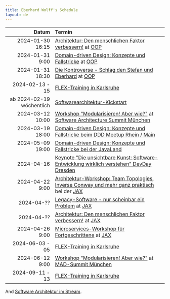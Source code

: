 ```yaml
---
title: Eberhard Wolff's Schedule
layout: de
---
```


|                     Datum | Termin                                                                                                                                                                                                            |
|--------------------------:|:------------------------------------------------------------------------------------------------------------------------------------------------------------------------------------------------------------------|
|          2024-01-30 16:15 | [Architektur: Den menschlichen Faktor verbessern!](https://www.oop-konferenz.de/oop-2024/programm/konferenzprogramm#item-6742) at [OOP](https://www.oop-konferenz.de/)                                            |
|          2024-01-31  9:00 | [Domain-driven Design: Konzepte und Fallstricke](https://www.oop-konferenz.de/oop-2024/programm/konferenzprogramm#item-6648) at [OOP](https://www.oop-konferenz.de/)                                              |
|          2024-01-31 18:30 | [Die Kontroverse - Schlag den Stefan und Eberhard](https://www.oop-konferenz.de/oop-2024/programm/konferenzprogramm#item-7060) at [OOP](https://www.oop-konferenz.de/)                                            |
|           2024-02-13 - 15 | [FLEX-Training in Karlsruhe](https://www.socreatory.com/de/trainings/flex)                                                                                                                                        |
| ab 2024-02-19 wöchentlich | [Softwarearchitektur-Kickstart](https://www.socreatory.com/de/trainings/arch-kickstart)                                                                                                                           |
|          2024-03-12 10:00 | [Workshop "Modularisieren! Aber wie?"](https://software-architecture-summit.de/softwarearchitecture/modularisieren-aber-wie/) at [Software Architecture Summit München](https://software-architecture-summit.de/) |
|          2024-03-19 18:00 | [Domain-driven Design: Konzepte und Fallstricke beim DDD Meetup Rhein / Main](https://www.meetup.com/de-DE/domain-driven-design-rhein-main/events/298610790/?isFirstPublish=true)                                 |
|          2024-05-09 19:00 | [Domain-driven Design: Konzepte und Fallstricke bei der JavaLand](https://meine.doag.org/events/javaland/2024/agenda/#eventDay.1712613600)                                                                        |
|                2024-04-16 | [Keynote "Die unsichtbare Kunst: Software-Entwicklung wirklich verstehen" DevDay Dresden](https://www.devday.de/)                                                                                                 |
|           2024-04-22 9:00 | [Architektur-Workshop: Team Topologies, Inverse Conway und mehr ganz praktisch](https://jax.de/software-architecture/soziotechnischer-architektur-workshop) bei der [JAX](https://jax.de/)                        |
|                2024-04-?? | [Legacy-Software - nur scheinbar ein Problem](https://jax.de/microservices/legacy-software-nur-scheinbar-problem/) at [JAX](https://jax.de/)                                                                      |
|                2024-04-?? | [Architektur: Den menschlichen Faktor verbessern!](https://jax.de/software-architecture/architektur-menschlicher-faktor/) at [JAX](https://jax.de/)                                                               |
|           2024-04-26 9:00 | [Microservices-Workshop für Fortgeschrittene](https://jax.de/microservices/microservices-workshop-fortgeschrittene/) at [JAX](https://jax.de/)                                                                    |
|           2024-06-03 - 05 | [FLEX-Training in Karlsruhe](https://www.socreatory.com/de/trainings/flex)                                                                                                                                        |
|           2024-06-12 9:00 | [Workshop "Modularisieren! Aber wie?"](https://mad-summit.de/fundamentals/modularisieren/)  at [MAD-Summit München](https://mad-summit.de/)                                                                       |
|           2024-09-11 - 13 | [FLEX-Training in Karlsruhe](https://www.socreatory.com/de/trainings/flex)                                                                                                                                        |


And [Software Architektur im Stream](https://software-architektur.tv/).
